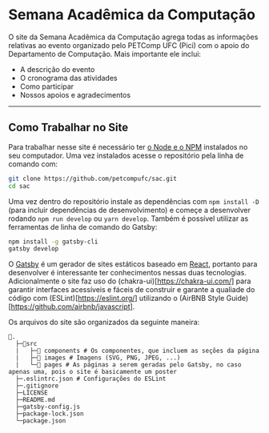 # Semana Acadêmica da Computação

O site da Semana Acadêmica da Computação agrega todas as informações relativas ao evento organizado pelo PETComp UFC (Pici) com o apoio do Departamento de Computação. Mais importante ele inclui:
- A descrição do evento
- O cronograma das atividades
- Como participar
- Nossos apoios e agradecimentos

---

## Como Trabalhar no Site

Para trabalhar nesse site é necessário ter [o Node e o NPM](https://nodejs.org/) instalados no seu computador. Uma vez instalados acesse o repositório pela linha de comando com:

```sh
git clone https://github.com/petcompufc/sac.git
cd sac
```

Uma vez dentro do repositório instale as dependências com `npm install -D` (para incluir dependências de desenvolvimento) e começe a desenvolver rodando `npm run develop` ou `yarn develop`. Também é possível utilizar as ferramentas de linha de comando do Gatsby:

```bash
npm install -g gatsby-cli
gatsby develop
```
O [Gatsby](https://www.gatsbyjs.com/) é um gerador de sites estáticos baseado em [React](https://reactjs.org/), portanto para desenvolver é interessante ter conhecimentos nessas duas tecnologias. Adicionalmente o site faz uso do (chakra-ui)[https://chakra-ui.com/] para garantir interfaces acessíveis e fáceis de construir e garante a qualiade do código com (ESLint)[https://eslint.org/] utilizando o (AirBNB Style Guide)[https://github.com/airbnb/javascript]. 

Os arquivos do site são organizados da seguinte maneira:

```
📁.
  ├─📁src
  |   ├─📁 components # Os componentes, que incluem as seções da página
  |   ├─📁 images # Imagens (SVG, PNG, JPEG, ...)
  |   └─📁 pages # As páginas a serem geradas pelo Gatsby, no caso apenas uma, pois o site é basicamente um poster
  ├─.eslintrc.json # Configurações do ESLint
  ├─.gitignore
  ├─LICENSE
  ├─README.md
  ├─gatsby-config.js
  ├─package-lock.json
  └─package.json
```

<!-- TODO: Contribuindo -->
